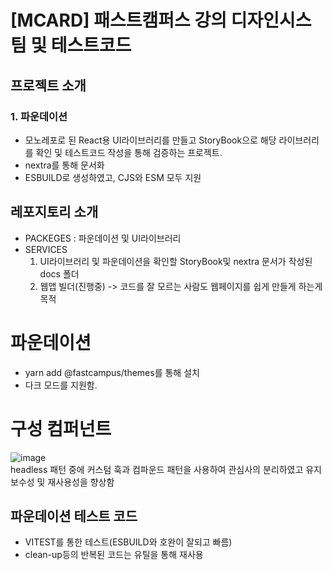 # [MCARD] 패스트캠퍼스 강의 디자인시스팀 및 테스트코드

## 프로젝트 소개
### 1. 파운데이션
- 모노레포로 된 React용 UI라이브러리를 만들고 StoryBook으로 해당 라이브러리를 확인 및 테스트코드 작성을 통해 검증하는 프로젝트.
- nextra를 통해 문서화
- ESBUILD로 생성하였고, CJS와 ESM 모두 지원


## 레포지토리 소개
- PACKEGES : 파운데이션 및 UI라이브러리
- SERVICES
  1. UI라이브러리 및 파운데이션을 확인할 StoryBook및 nextra 문서가 작성된 docs 폴더
  2. 웹앱 빌더(진행중) -> 코드를 잘 모르는 사람도 웹페이지를 쉽게 만들게 하는게 목적
              

# 파운데이션
- yarn add @fastcampus/themes를 통해 설치
- 다크 모드를 지원함.


# 구성 컴퍼넌트
![image](https://github.com/suhong99/fast-designFront/assets/120103909/40d95c7d-8a5b-4b75-9d1f-3fd8544f9690)   
headless 패턴 중에 커스텀 훅과 컴파운드 패턴을 사용하여 관심사의 분리하였고 유지보수성 및 재사용성을 향상함

## 파운데이션 테스트 코드
- VITEST를 통한 테스트(ESBUILD와 호완이 잘되고 빠름)
- clean-up등의 반복된 코드는 유틸을 통해 재사용
